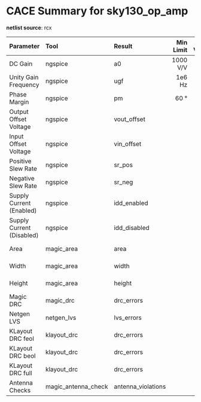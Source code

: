 
# CACE Summary for sky130_op_amp

**netlist source**: rcx

|      Parameter       |         Tool         |     Result      | Min Limit  |  Min Value   | Typ Target |  Typ Value   | Max Limit  |  Max Value   |  Status  |
| :------------------- | :------------------- | :-------------- | ---------: | -----------: | ---------: | -----------: | ---------: | -----------: | :------: |
| DC Gain              | ngspice              | a0                   |        1000 V/V |          ​ |            ​ |          ​ |            ​ |          ​ |   Error ❗   |
| Unity Gain Frequency | ngspice              | ugf                  |          1e6 Hz |          ​ |            ​ |          ​ |            ​ |          ​ |   Error ❗   |
| Phase Margin         | ngspice              | pm                   |            60 ° |          ​ |            ​ |          ​ |            ​ |          ​ |   Error ❗   |
| Output Offset Voltage | ngspice              | vout_offset          |               ​ |          ​ |            ​ |          ​ |            ​ |          ​ |   Error ❗   |
| Input Offset Voltage | ngspice              | vin_offset           |               ​ |          ​ |            ​ |          ​ |            ​ |          ​ |   Error ❗   |
| Positive Slew Rate   | ngspice              | sr_pos               |               ​ |          ​ |            ​ |          ​ |            ​ |          ​ |   Error ❗   |
| Negative Slew Rate   | ngspice              | sr_neg               |               ​ |          ​ |            ​ |          ​ |            ​ |          ​ |   Error ❗   |
| Supply Current (Enabled) | ngspice              | idd_enabled          |               ​ |          ​ |            ​ |          ​ |            ​ |          ​ |   Error ❗   |
| Supply Current (Disabled) | ngspice              | idd_disabled         |               ​ |          ​ |            ​ |          ​ |            ​ |          ​ |   Error ❗   |
| Area                 | magic_area           | area                 |               ​ |          ​ |            ​ |          ​ |     9600 µm² | 6689.038 µm² |   Pass ✅    |
| Width                | magic_area           | width                |               ​ |          ​ |            ​ |          ​ |          any |  88.275 µm |   Pass ✅    |
| Height               | magic_area           | height               |               ​ |          ​ |            ​ |          ​ |          any |  75.775 µm |   Pass ✅    |
| Magic DRC            | magic_drc            | drc_errors           |               ​ |          ​ |            ​ |          ​ |            0 |          0 |   Pass ✅    |
| Netgen LVS           | netgen_lvs           | lvs_errors           |               ​ |          ​ |            ​ |          ​ |            0 |          0 |   Pass ✅    |
| KLayout DRC feol     | klayout_drc          | drc_errors           |               ​ |          ​ |            ​ |          ​ |            0 |          0 |   Pass ✅    |
| KLayout DRC beol     | klayout_drc          | drc_errors           |               ​ |          ​ |            ​ |          ​ |            0 |          0 |   Pass ✅    |
| KLayout DRC full     | klayout_drc          | drc_errors           |               ​ |          ​ |            ​ |          ​ |            0 |          0 |   Pass ✅    |
| Antenna Checks       | magic_antenna_check  | antenna_violations   |               ​ |          ​ |            ​ |          ​ |            0 |          0 |   Pass ✅    |

